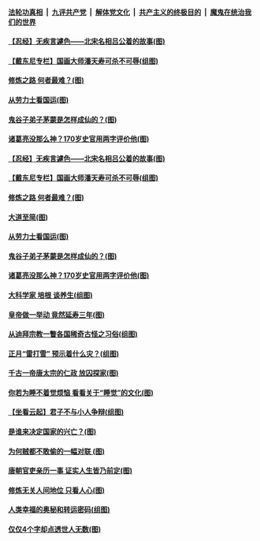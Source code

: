 

####  [法轮功真相](../../../../basic/blob/master/README.md?t=03061831) &nbsp;|&nbsp; [九评共产党](../../../../9ping.md/blob/master/README.md?t=03061831) &nbsp;|&nbsp; [解体党文化](../../../../jtdwh.md/blob/master/README.md?t=03061831)  &nbsp;|&nbsp; [共产主义的终极目的](../../../../gczydzjmd.md/blob/master/README.md?t=03061831) &nbsp;|&nbsp; [魔鬼在统治我们的世界](../../../../mgztzwmdsj.md/blob/master/README.md?t=03061831) 

#### [【忍经】无疾言遽色——北宋名相吕公着的故事(图)](../pages/p7/964355.md?t=03061831) 

#### [【戴东尼专栏】国画大师潘天寿可杀不可辱(组图)](../pages/p7/956520.md?t=03061831) 

#### [修炼之路 何者最难？(图)](../pages/p7/964443.md?t=03061831) 

#### [从劳力士看国运(图)](../pages/p7/963980.md?t=03061831) 

#### [鬼谷子弟子茅蒙是怎样成仙的？(图)](../pages/p7/964144.md?t=03061831) 

#### [诸葛亮没那么神？170岁史官用两字评价他(图)](../pages/p7/885484.md?t=03061831) 

#### [【忍经】无疾言遽色——北宋名相吕公着的故事(图)](../pages/p7/964355.md?t=03061831) 

#### [【戴东尼专栏】国画大师潘天寿可杀不可辱(组图)](../pages/p7/956520.md?t=03061831) 

#### [修炼之路 何者最难？(图)](../pages/p7/964443.md?t=03061831) 

#### [大道至简(图)](../pages/p7/964063.md?t=03061831) 

#### [从劳力士看国运(图)](../pages/p7/963980.md?t=03061831) 

#### [鬼谷子弟子茅蒙是怎样成仙的？(图)](../pages/p7/964144.md?t=03061831) 

#### [诸葛亮没那么神？170岁史官用两字评价他(图)](../pages/p7/885484.md?t=03061831) 

#### [大科学家 培根 谈养生(组图)](../pages/p7/963968.md?t=03061831) 

#### [皇帝做一举动 竟然延寿三年(图)](../pages/p7/964154.md?t=03061831) 

#### [从迪拜宗教一瞥各国稀奇古怪之习俗(组图)](../pages/p7/963940.md?t=03061831) 

#### [正月“雷打雪” 预示着什么灾？(组图)](../pages/p7/964109.md?t=03061831) 

#### [千古一帝唐太宗的仁政 放囚探家(图)](../pages/p7/964089.md?t=03061831) 

#### [你若为睡不着觉烦恼 看看关于“睡觉”的文化(图)](../pages/p7/963927.md?t=03061831) 

#### [【坐看云起】君子不与小人争辩(组图)](../pages/p7/619553.md?t=03061831) 

#### [是谁来决定国家的兴亡？(图)](../pages/p7/964102.md?t=03061831) 

#### [为何贼都不敢偷的一幅对联 (图)](../pages/p7/963963.md?t=03061831) 

#### [唐朝官吏亲历一事 证实人生皆乃前定(图)](../pages/p7/964017.md?t=03061831) 

#### [修炼无关人间地位 只看人心(图)](../pages/p7/964097.md?t=03061831) 

#### [人类幸福的奥秘和转运密码(组图)](../pages/p7/960947.md?t=03061831) 

#### [仅仅4个字却点透世人无数(图)](../pages/p7/963734.md?t=03061831) 

